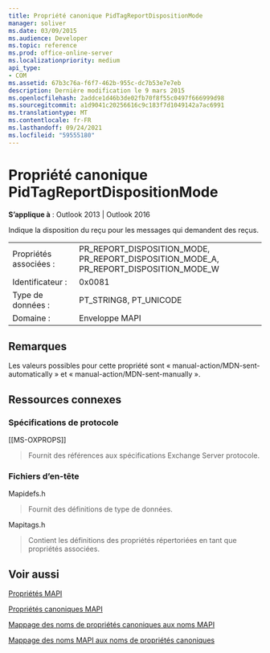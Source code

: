 ```yaml
---
title: Propriété canonique PidTagReportDispositionMode
manager: soliver
ms.date: 03/09/2015
ms.audience: Developer
ms.topic: reference
ms.prod: office-online-server
ms.localizationpriority: medium
api_type:
- COM
ms.assetid: 67b3c76a-f6f7-462b-955c-dc7b53e7e7eb
description: Dernière modification le 9 mars 2015
ms.openlocfilehash: 2addce1d46b3de02fb70f8f55c0497f666999d98
ms.sourcegitcommit: a1d9041c20256616c9c183f7d1049142a7ac6991
ms.translationtype: MT
ms.contentlocale: fr-FR
ms.lasthandoff: 09/24/2021
ms.locfileid: "59555180"
---
```

# <a name="pidtagreportdispositionmode-canonical-property"></a>Propriété canonique PidTagReportDispositionMode

  
  
**S’applique à** : Outlook 2013 | Outlook 2016 
  
Indique la disposition du reçu pour les messages qui demandent des reçus. 
  
|||
|:-----|:-----|
|Propriétés associées :  <br/> |PR_REPORT_DISPOSITION_MODE, PR_REPORT_DISPOSITION_MODE_A, PR_REPORT_DISPOSITION_MODE_W  <br/> |
|Identificateur :  <br/> |0x0081  <br/> |
|Type de données :  <br/> |PT_STRING8, PT_UNICODE  <br/> |
|Domaine :  <br/> |Enveloppe MAPI  <br/> |
   
## <a name="remarks"></a>Remarques

Les valeurs possibles pour cette propriété sont « manual-action/MDN-sent-automatically » et « manual-action/MDN-sent-manually ».
  
## <a name="related-resources"></a>Ressources connexes

### <a name="protocol-specifications"></a>Spécifications de protocole

[[MS-OXPROPS]] 
  
> Fournit des références aux spécifications Exchange Server protocole.
    
### <a name="header-files"></a>Fichiers d’en-tête

Mapidefs.h
  
> Fournit des définitions de type de données.
    
Mapitags.h
  
> Contient les définitions des propriétés répertoriées en tant que propriétés associées.
    
## <a name="see-also"></a>Voir aussi



[Propriétés MAPI](mapi-properties.md)
  
[Propriétés canoniques MAPI](mapi-canonical-properties.md)
  
[Mappage des noms de propriétés canoniques aux noms MAPI](mapping-canonical-property-names-to-mapi-names.md)
  
[Mappage des noms MAPI aux noms de propriétés canoniques](mapping-mapi-names-to-canonical-property-names.md)

